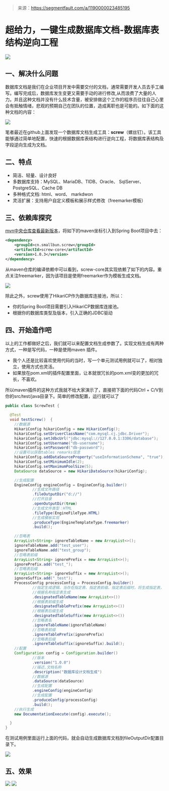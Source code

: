 > 来源：https://segmentfault.com/a/1190000023485195

# 超给力，一键生成数据库文档-数据库表结构逆向工程
![](https://segmentfault.com/img/bVbKHJx)

## 一、解决什么问题

数据库文档是我们在企业项目开发中需要交付的文档，通常需要开发人员去手工编写。编写完成后，数据库发生变更又需要手动的进行修改,从而浪费了大量的人力。并且这种文档并没有什么技术含量，被安排做这个工作的程序员往往自己心里会有抵触情绪，悲观的预期自己在团队的位置，造成离职也是可能的。如下面的这种文档的内容：

![](https://segmentfault.com/img/bVbKHJy)

笔者最近在github上面发现一个数据库文档生成工具：**screw**（螺丝钉）。该工具能够通过简单地配置，快速的根据数据库表结构进行逆向工程，将数据库表结构及字段逆向生成为文档。

## 二、特点

- 简洁、轻量、设计良好
- 多数据库支持：MySQL、MariaDB、TIDB、Oracle、 SqlServer、PostgreSQL、Cache DB
- 多种格式文档: html、word、 markdwon
- 灵活扩展：支持用户自定义模板和展示样式修改（freemarker模板）

## 三、依赖库探究

[mvn中央仓库查看最新版本](https://mvnrepository.com/artifact/cn.smallbun.screw/screw-core)，将如下的maven坐标引入到Spring Boot项目中去：

```xml
<dependency>
    <groupId>cn.smallbun.screw</groupId>
    <artifactId>screw-core</artifactId>
    <version>1.0.3</version>
</dependency>
```

从maven仓库的编译依赖中可以看到，screw-core其实现依赖了如下的内容。重点关注freemarker，因为该项目是使用freemarker作为模板生成文档。

![](https://segmentfault.com/img/bVbKHJz)

除此之外，screw使用了HikariCP作为数据库连接池，所以：

- 你的Spring Boot项目需要引入HikariCP数据库连接池。
- 根据你的数据库类型及版本，引入正确的JDBC驱动

## 四、开始造作吧

以上的工作都做好之后，我们就可以来配置文档生成参数了。实现文档生成有两种方式，一种是写代码，一种是使用maven 插件。

- 我个人还是比较喜欢使用代码的当时，写一个单元测试用例就可以了，相对独立，使用方式也灵活。
- 如果放在pom.xml的插件配置里面，让本就很冗长的pom.xml变的更加的冗长，不喜欢。

所以maven插件的这种方式我就不给大家演示了，直接把下面的代码Ctrl + C/V到你的src/test/java目录下。简单的修改配置，运行就可以了

```java
public class ScrewTest {
  
  @Test
  void testScrew()  {
    //数据源
    HikariConfig hikariConfig = new HikariConfig();
    hikariConfig.setDriverClassName("com.mysql.cj.jdbc.Driver");
    hikariConfig.setJdbcUrl("jdbc:mysql://127.0.0.1:3306/database");
    hikariConfig.setUsername("db-username");
    hikariConfig.setPassword("db-password");
    //设置可以获取tables remarks信息
    hikariConfig.addDataSourceProperty("useInformationSchema", "true");
    hikariConfig.setMinimumIdle(2);
    hikariConfig.setMaximumPoolSize(5);
    DataSource dataSource = new HikariDataSource(hikariConfig);

    //生成配置
    EngineConfig engineConfig = EngineConfig.builder()
            //生成文件路径
            .fileOutputDir("d://")
            //打开目录
            .openOutputDir(true)
            //生成文件类型：HTML
            .fileType(EngineFileType.HTML)
            //生成模板实现
            .produceType(EngineTemplateType.freemarker)
            .build();

    //忽略表
    ArrayList<String> ignoreTableName = new ArrayList<>();
    ignoreTableName.add("test_user");
    ignoreTableName.add("test_group");
    //忽略表前缀
    ArrayList<String> ignorePrefix = new ArrayList<>();
    ignorePrefix.add("test_");
    //忽略表后缀
    ArrayList<String> ignoreSuffix = new ArrayList<>();
    ignoreSuffix.add("_test");
    ProcessConfig processConfig = ProcessConfig.builder()
            //指定生成逻辑、当存在指定表、指定表前缀、指定表后缀时，将生成指定表，其余表不生成、并跳过忽略表配置
            //根据名称指定表生成
            .designatedTableName(new ArrayList<>())
            //根据表前缀生成
            .designatedTablePrefix(new ArrayList<>())
            //根据表后缀生成
            .designatedTableSuffix(new ArrayList<>())
            //忽略表名
            .ignoreTableName(ignoreTableName)
            //忽略表前缀
            .ignoreTablePrefix(ignorePrefix)
            //忽略表后缀
            .ignoreTableSuffix(ignoreSuffix).build();
    //配置
    Configuration config = Configuration.builder()
            //版本
            .version("1.0.0")
            //描述,文档名称
            .description("数据库设计文档生成")
            //数据源
            .dataSource(dataSource)
            //生成配置
            .engineConfig(engineConfig)
            //生成配置
            .produceConfig(processConfig)
            .build();
    //执行生成
    new DocumentationExecute(config).execute();

  }
}
```

在测试用例里面运行上面的代码，就会自动生成数据库文档到fileOutputDir配置目录下。

![](https://segmentfault.com/img/bVbKHJA)

## 五、效果

![](https://segmentfault.com/img/bVbKHJB)
![](https://segmentfault.com/img/bVbKHJC)